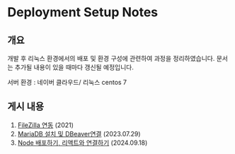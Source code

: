 # Deployment Setup Notes

## 개요

개발 후 리눅스 환경에서의 배포 및 환경 구성에 관련하여 과정을 정리하였습니다.
문서는 추가될 내용이 있을 때마다 갱신될 예정입니다.

서버 환경 : 네이버 클라우드/ 리눅스 centos 7

## 게시 내용
1. [FileZilla 연동](https://github.com/MinJ3453/Deployment-Setup-Notes/blob/main/file-zilla-connection.md) (2021)
2. [MariaDB 설치 및 DBeaver연결](https://github.com/MinJ3453/Deployment-Setup-Notes/blob/main/mariadb-setup-dbeaver.md) (2023.07.29)
3. [Node 배포하기, 리액트와 연결하기](https://github.com/MinJ3453/Deployment-Setup-Notes/blob/main/node-react-deployment.md) (2024.09.18) 
